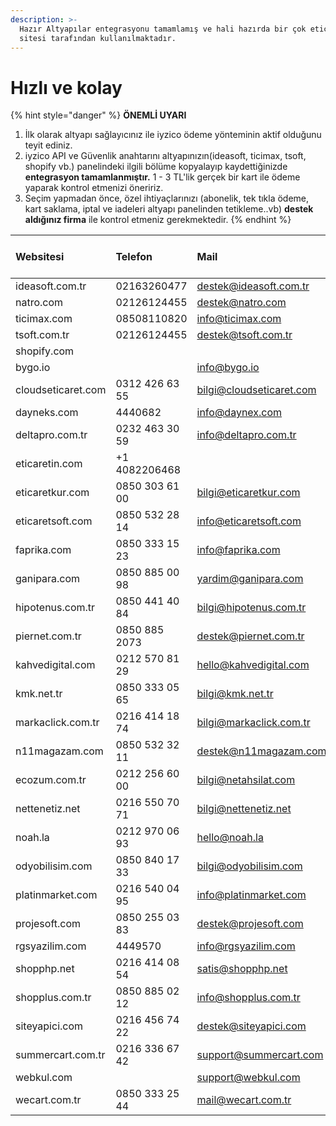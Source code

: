 ```yaml
---
description: >-
  Hazır Altyapılar entegrasyonu tamamlamış ve hali hazırda bir çok eticaret
  sitesi tarafından kullanılmaktadır.
---
```


# Hızlı ve kolay

{% hint style="danger" %}
**ÖNEMLİ UYARI**

1. İlk olarak altyapı sağlayıcınız ile iyzico ödeme yönteminin aktif olduğunu teyit ediniz.
2. iyzico API ve Güvenlik anahtarını altyapınızın\(ideasoft, ticimax, tsoft, shopify vb.\) panelindeki ilgili bölüme kopyalayıp kaydettiğinizde **entegrasyon tamamlanmıştır.** 1 - 3 TL'lik gerçek bir kart ile ödeme yaparak kontrol etmenizi öneririz.
3. Seçim yapmadan önce, özel ihtiyaçlarınızı \(abonelik, tek tıkla ödeme, kart saklama, iptal ve iadeleri altyapı panelinden tetikleme..vb\) **destek aldığınız firma** ile kontrol etmeniz gerekmektedir.
{% endhint %}

| **Websitesi** | **Telefon** | **Mail** | **Anında Sanal Pos** | **Rehber** | **Video Anlatım** |
| :--- | :--- | :--- | :--- | :--- | :--- |
| ideasoft.com.tr | 02163260477 | destek@ideasoft.com.tr | [var](https://www.ideasoft.com.tr/eticaret-cozum-merkezi/odeme-sistemleri/iyzico-aninda-sanal-pos/) | [var](https://www.ideasoft.com.tr/konu/odeme-ayarlari/iyzico-sanal-pos-kurulumu/) |  |
| natro.com | 02126124455 | destek@natro.com | [var](https://www.natro.com/hosting/eticaret-hosting) |  |  |
| ticimax.com | 08508110820 | info@ticimax.com | [var](https://www.ticimax.com/aninda-sanal-pos-ticimax-ta/) | [var](http://destekalani.com/Icerik/iyzico-kurulumu-157) |  |
| tsoft.com.tr | 02126124455 | destek@tsoft.com.tr | var |  |  |
| shopify.com | ​ | ​ | yok |  |  |
| bygo.io | ​ | info@bygo.io | yok |  |  |
| cloudseticaret.com | 0312 426 63 55 | bilgi@cloudseticaret.com | yok |  |  |
| dayneks.com | 4440682 | info@daynex.com | yok |  |  |
| deltapro.com.tr | 0232 463 30 59 | info@deltapro.com.tr | yok |  |  |
| eticaretin.com | +1 4082206468 | ​ | yok |  |  |
| eticaretkur.com | 0850 303 61 00 | bilgi@eticaretkur.com | yok |  |  |
| eticaretsoft.com | 0850 532 28 14 | info@eticaretsoft.com | yok |  |  |
| faprika.com | 0850 333 15 23 | info@faprika.com | yok |  |  |
| ganipara.com | 0850 885 00 98 | yardim@ganipara.com | yok |  |  |
| hipotenus.com.tr | 0850 441 40 84 | bilgi@hipotenus.com.tr | yok |  |  |
| piernet.com.tr | 0850 885 2073 | destek@piernet.com.tr | yok |  |  |
| kahvedigital.com | 0212 570 81 29 | hello@kahvedigital.com | yok |  |  |
| kmk.net.tr | 0850 333 05 65 | bilgi@kmk.net.tr | yok |  |  |
| markaclick.com.tr | 0216 414 18 74 | bilgi@markaclick.com.tr | yok |  |  |
| n11magazam.com | 0850 532 32 11 | destek@n11magazam.com | yok |  |  |
| ecozum.com.tr | 0212 256 60 00 | bilgi@netahsilat.com | yok |  |  |
| nettenetiz.net | 0216 550 70 71 | bilgi@nettenetiz.net | yok |  |  |
| noah.la | 0212 970 06 93 | hello@noah.la | yok |  |  |
| odyobilisim.com | 0850 840 17 33 | bilgi@odyobilisim.com | yok |  |  |
| platinmarket.com | 0216 540 04 95 | info@platinmarket.com | yok |  |  |
| projesoft.com | 0850 255 03 83 | destek@projesoft.com | yok |  |  |
| rgsyazilim.com | 4449570 | info@rgsyazilim.com | yok |  |  |
| shopphp.net | 0216 414 08 54 | satis@shopphp.net | yok |  |  |
| shopplus.com.tr | 0850 885 02 12 | info@shopplus.com.tr | yok |  |  |
| siteyapici.com | 0216 456 74 22 | destek@siteyapici.com | yok |  |  |
| summercart.com.tr | 0216 336 67 42 | support@summercart.com | yok |  |  |
| webkul.com | ​ | support@webkul.com | yok |  |  |
| wecart.com.tr | 0850 333 25 44 | mail@wecart.com.tr | yok |  |  |



